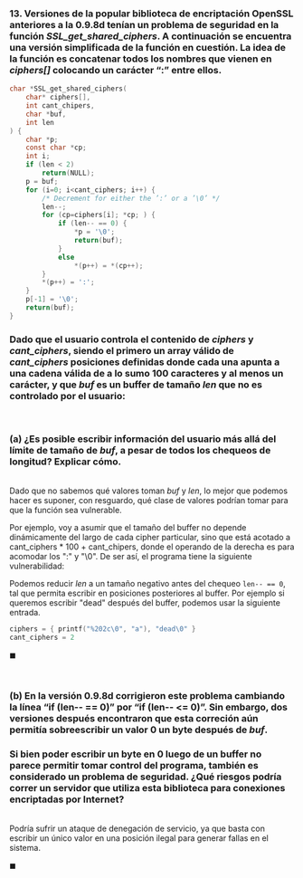 ### 13. Versiones de la popular biblioteca de encriptación OpenSSL anteriores a la 0.9.8d tenían un problema de seguridad en la función *SSL_get_shared_ciphers*. A continuación se encuentra una versión simplificada de la función en cuestión. La idea de la función es concatenar todos los nombres que vienen en *ciphers[]* colocando un carácter “:” entre ellos.

```C
char *SSL_get_shared_ciphers(
    char* ciphers[],
    int cant_chipers,
    char *buf,
    int len
) {
    char *p;
    const char *cp;
    int i;
    if (len < 2)
        return(NULL);
    p = buf;
    for (i=0; i<cant_ciphers; i++) {
        /* Decrement for either the ’:’ or a ’\0’ */
        len--;
        for (cp=ciphers[i]; *cp; ) {
            if (len-- == 0) {
                *p = '\0';
                return(buf);
            }
            else
                *(p++) = *(cp++);
        }
        *(p++) = ':';
    }
    p[-1] = '\0';
    return(buf);
}
```

### Dado que el usuario controla el contenido de *ciphers* y *cant_ciphers*, siendo el primero un array válido de *cant_ciphers* posiciones definidas donde cada una apunta a una cadena válida de a lo sumo 100 caracteres y al menos un carácter, y que *buf* es un buffer de tamaño *len* que no es controlado por el usuario:

<br>

### (a) ¿Es posible escribir información del usuario más allá del límite de tamaño de *buf*, a pesar de todos los chequeos de longitud? Explicar cómo.

\
Dado que no sabemos qué valores toman *buf* y *len*, lo mejor que podemos hacer es suponer, con resguardo, qué clase de valores podrían tomar para que la función sea vulnerable. 

Por ejemplo, voy a asumir que el tamaño del buffer no depende dinámicamente del largo de cada cipher particular, sino que está acotado a cant_ciphers * 100 + cant_chipers, donde el operando de la derecha es para acomodar los ":" y "\0". De ser así, el programa tiene la siguiente vulnerabilidad:

Podemos reducir *len* a un tamaño negativo antes del chequeo `len-- == 0`, tal que permita escribir en posiciones posteriores al buffer. Por ejemplo si queremos escribir "dead" después del buffer, podemos usar la siguiente entrada.

```c
ciphers = { printf("%202c\0", "a"), "dead\0" }
cant_ciphers = 2
```

$\blacksquare$

<br>

### (b) En la versión 0.9.8d corrigieron este problema cambiando la línea “if (len-- == 0)” por “if (len-- <= 0)”. Sin embargo, dos versiones después encontraron que esta correción aún permitía sobreescribir un valor 0 un byte después de *buf*.

### Si bien poder escribir un byte en 0 luego de un buffer no parece permitir tomar control del programa, también es considerado un problema de seguridad. ¿Qué riesgos podría correr un servidor que utiliza esta biblioteca para conexiones encriptadas por Internet?

\
Podría sufrir un ataque de denegación de servicio, ya que basta con escribir un único valor en una posición ilegal para generar fallas en el sistema.

$\blacksquare$
